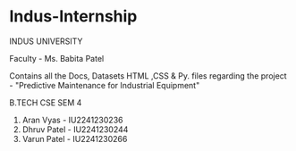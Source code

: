 # Indus-Internship
INDUS UNIVERSITY

Faculty - Ms. Babita Patel

Contains all the Docs, Datasets HTML ,CSS & Py. files regarding the project - "Predictive Maintenance for Industrial Equipment"

B.TECH CSE SEM 4
1) Aran Vyas - IU2241230236
2) Dhruv Patel - IU2241230244
3) Varun Patel - IU2241230266
